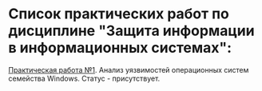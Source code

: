 # Список практических работ по дисциплине "Защита информации в информационных системах":

[Практическая работа №1](https://github.com/oooNAKooo/BSUIR/tree/main/7%20sem/ZIvIS/PZ/pz_1). Анализ уязвимостей операционных систем семейства Windows. Статус - присутствует.
